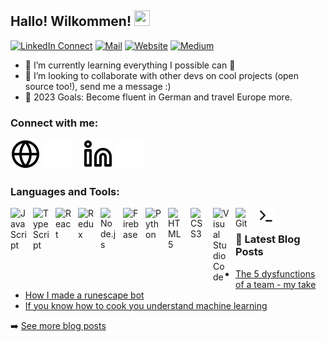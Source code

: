 ## Hallo! Wilkommen! <img src="https://c.tenor.com/Wx9IEmZZXSoAAAAi/hi.gif" width="25" height="25">

[![LinkedIn Connect](https://img.shields.io/badge/Connect-LinkedIn-0077B5?style=for-the-badge&logo=linkedin&logoColor=white)](https://linkedin.com/in/joshuagornall)
[![Mail](https://img.shields.io/badge/Contact-Gmail-D14836?style=for-the-badge&logo=gmail&logoColor=white)](mailto:joshua.gornall@gmail.com)
[![Website](https://img.shields.io/website?label=Personal-site&style=for-the-badge&url=https%3A%2F%2Fjoshuagornall.vercel.app/)](https://joshuagornall.vercel.app/)
[![Medium](https://img.shields.io/badge/Read-E0B0FF?label=medium&style=for-the-badge&logo=medium&logoColor=white)](https://joshuagornall.medium.com/)

- 🌱 I’m currently learning everything I possible can 🤣
- 👯 I’m looking to collaborate with other devs on cool projects (open source too!), send me a message :)
- 🥅 2023 Goals: Become fluent in German and travel Europe more.


### Connect with me:

[![website](./img/globe-light.svg)](https://joshuagornall.vercel.app/#gh-light-mode-only)
[![website](./img/globe-dark.svg)](https://joshuagornall.vercel.app/#gh-dark-mode-only)
&nbsp;&nbsp;
[![website](./img/linkedin-light.svg)](https://linkedin.com/in/joshuagornall#gh-light-mode-only)
[![website](./img/linkedin-dark.svg)](https://linkedin.com/in/joshuagornallr#gh-dark-mode-only)

### Languages and Tools:

<img align="left" alt="JavaScript" width="26px" src="https://cdn.jsdelivr.net/gh/devicons/devicon/icons/javascript/javascript-original.svg" style="padding-right:10px;" />
<img align="left" alt="TypeScript" width="26px" src="https://cdn.jsdelivr.net/gh/devicons/devicon/icons/typescript/typescript-original.svg" style="padding-right:10px;" />
<img align="left" alt="React" width="26px" src="https://cdn.jsdelivr.net/gh/devicons/devicon/icons/react/react-original.svg" style="padding-right:10px;" />
<img align="left" alt="Redux" width="26px" src="https://cdn.jsdelivr.net/gh/devicons/devicon/icons/redux/redux-original.svg" style="padding-right:10px;" />
<img align="left" alt="Node.js" width="26px" src="https://cdn.jsdelivr.net/gh/devicons/devicon/icons/nodejs/nodejs-original.svg" style="padding-right:10px;" />
<img align="left" alt="Firebase" width="26px" src="https://cdn.jsdelivr.net/gh/devicons/devicon/icons/firebase/firebase-plain-wordmark.svg" style="padding-right:10px;" />
<img align="left" alt="Python" width="26px" src="https://cdn.jsdelivr.net/gh/devicons/devicon/icons/python/python-original.svg" style="padding-right:10px;" />
<img align="left" alt="HTML5" width="26px" src="https://cdn.jsdelivr.net/gh/devicons/devicon/icons/html5/html5-original.svg" style="padding-right:10px;" />
<img align="left" alt="CSS3" width="26px" src="https://cdn.jsdelivr.net/gh/devicons/devicon/icons/css3/css3-original.svg" style="padding-right:10px;" />
<img align="left" alt="Visual Studio Code" width="26px" src="https://cdn.jsdelivr.net/gh/devicons/devicon/icons/vscode/vscode-original.svg" style="padding-right:10px;" />
<img align="left" alt="Git" width="26px" src="https://cdn.jsdelivr.net/gh/devicons/devicon/icons/git/git-original.svg" style="padding-right:10px;" />
<img align="left" alt="Terminal" width="26px" src="./img/terminal-light.svg" style="padding-right:10px;" />

<br/>

### 📕 Latest Blog Posts

<!-- BLOG-POST-LIST:START -->
- [The 5 dysfunctions of a team - my take](https://joshuagornall.medium.com/5-dysfunctions-of-a-team-my-take-6853d5c14a3f)
- [How I made a runescape bot](https://joshuagornall.medium.com/how-i-made-a-runescape-bot-90248acae34)
- [If you know how to cook you understand machine learning](https://joshuagornall.medium.com/if-you-know-how-to-cook-you-understand-machine-learning-c5908dbd97fd)
<!-- BLOG-POST-LIST:END -->

➡️ [See more blog posts](https://joshuagornall.medium.com)

